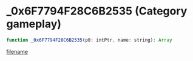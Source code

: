 # _0x6F7794F28C6B2535 (Category gameplay)

```js
function _0x6F7794F28C6B2535(p0: intPtr, name: string): Array
```

[filename](_0x6F7794F28C6B2535_m.md ':include')
